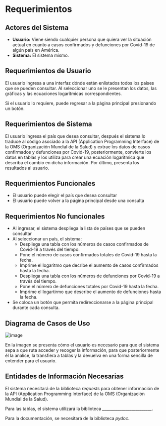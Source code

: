 # Requerimientos

## Actores del Sistema

- **Usuario:** Viene siendo cualquier persona que quiera ver la situación actual en cuanto a casos confirmados y defunciones por Covid-19 de algún país en América.
- **Sistema:** El sistema mismo.

## Requerimientos de Usuario

El usuario ingresa a una interfaz dónde están enlistados todos los países que se pueden consultar. Al seleccionar uno se le presentan los datos, las gráficas y las ecuaciones logarítmicas correspondientes.

Si el usuario lo requiere, puede regresar a la página principal presionando un botón.

## Requerimientos de Sistema

El usuario ingresa el país que desea consultar, después el sistema lo traduce al código asociado a la API (Application Programming Interface) de la OMS (Organización Mundial de la Salud) y extrae los datos de casos confirmados y defunciones por Covid-19, posteriormente, convierte los datos en tablas y los utiliza para crear una ecuación logarítmica que describa el cambio en dicha información. Por último, presenta los resultados al usuario. 

## Requerimientos Funcionales

- El usuario puede elegir el país que desea consultar
- El usuario puede volver a la página principal desde una consulta

## Requerimientos No funcionales

- Al ingresar, el sistema despliega la lista de países que se pueden consultar
- Al seleccionar un país, el sistema:
    - Despliega una tabla con los números de casos confirmados de Covid-19 a través del tiempo.
    - Pone el número de casos confirmados totales de Covid-19 hasta la fecha.
    - Imprime el logaritmo que decribe el aumento de casos confirmados hasta la fecha.
    - Despliega una tabla con los números de defunciones por Covid-19 a través del tiempo.
    - Pone el número de defunciones totales por Covid-19 hasta la fecha.
    - Imprime el logartirmo que describe el aumento de defunciones hasta la fecha.
- Se coloca un botón que permita redireccionarse a la página principal durante cada consulta.

## Diagrama de Casos de Uso

![image](https://github.com/JoshuaMeza/CodePain_PE/tree/master/Recursos/DiagramaCasosDeUso.jpg)

En la imagen se presenta cómo el usuario es necesario para que el sistema sepa a que ruta acceder y recoger la información, para que posteriormente él la analice, la transfiera a tablas y la devuelva en una forma sencilla de entender para el usuario.

## Entidades de Información Necesarias

El sistema necesitará de la biblioteca *requests* para obtener información de la API (Application Programming Interface) de la OMS (Organización Mundial de la Salud).

Para las tablas, el sistema utilizará la biblioteca *_________________________*.

Para la documentación, se necesitará de la biblioteca *pydoc*.
